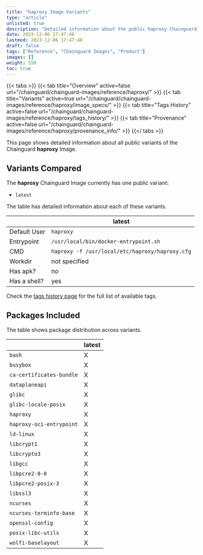 ```yaml
---
title: "haproxy Image Variants"
type: "article"
unlisted: true
description: "Detailed information about the public haproxy Chainguard Image variants"
date: 2023-12-06 17:47:48
lastmod: 2023-12-06 17:47:48
draft: false
tags: ["Reference", "Chainguard Images", "Product"]
images: []
weight: 550
toc: true
---
```


{{< tabs >}}
{{< tab title="Overview" active=false url="/chainguard/chainguard-images/reference/haproxy/" >}}
{{< tab title="Variants" active=true url="/chainguard/chainguard-images/reference/haproxy/image_specs/" >}}
{{< tab title="Tags History" active=false url="/chainguard/chainguard-images/reference/haproxy/tags_history/" >}}
{{< tab title="Provenance" active=false url="/chainguard/chainguard-images/reference/haproxy/provenance_info/" >}}
{{</ tabs >}}

This page shows detailed information about all public variants of the Chainguard **haproxy** Image.

## Variants Compared
The **haproxy** Chainguard Image currently has one public variant: 

- `latest`

The table has detailed information about each of these variants.

|              | latest                                          |
|--------------|-------------------------------------------------|
| Default User | `haproxy`                                       |
| Entrypoint   | `/usr/local/bin/docker-entrypoint.sh`           |
| CMD          | `haproxy -f /usr/local/etc/haproxy/haproxy.cfg` |
| Workdir      | not specified                                   |
| Has apk?     | no                                              |
| Has a shell? | yes                                             |

Check the [tags history page](/chainguard/chainguard-images/reference/haproxy/tags_history/) for the full list of available tags.

## Packages Included
The table shows package distribution across variants.

|                          | latest |
|--------------------------|--------|
| `bash`                   | X      |
| `busybox`                | X      |
| `ca-certificates-bundle` | X      |
| `dataplaneapi`           | X      |
| `glibc`                  | X      |
| `glibc-locale-posix`     | X      |
| `haproxy`                | X      |
| `haproxy-oci-entrypoint` | X      |
| `ld-linux`               | X      |
| `libcrypt1`              | X      |
| `libcrypto3`             | X      |
| `libgcc`                 | X      |
| `libpcre2-8-0`           | X      |
| `libpcre2-posix-3`       | X      |
| `libssl3`                | X      |
| `ncurses`                | X      |
| `ncurses-terminfo-base`  | X      |
| `openssl-config`         | X      |
| `posix-libc-utils`       | X      |
| `wolfi-baselayout`       | X      |

